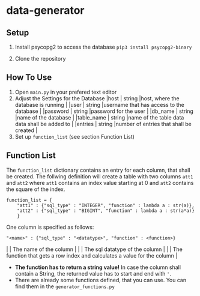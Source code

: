 # data-generator

## Setup

1. Install psycopg2 to access the database
```pip3 install psycopg2-binary```  

2. Clone the repository

## How To Use

1. Open `main.py` in your prefered text editor
2. Adjust the Settings for the Database
|host 		| string |host, where the database is running |
|user 		| string |username that has access to the database |
|password 	| string |password for the user |
|db\_name 	| string |name of the database |
|table\_name	| string |name of the table data data shall be added to |
|entries	| string |number of entries that shall be created |
3. Set up `function_list` (see section Function List)

## Function List
The `function_list` dictionary contains an entry for each column, that shall be created. The follwing definition will create a table with two columns `att1` and `att2` where `att1` contains an index value starting at 0 and `att2` contains the square of the index.
```
function_list = {
	"att1" : {"sql_type" : "INTEGER", "function" : lambda a : str(a)},
	"att2" : {"sql_type" : "BIGINT", "function" : lambda a : str(a*a)}
	}
```
One column is specified as follows:
```
"<name>" : {"sql_type" : "<datatype>", "function" : <function>}
```
| <name> 	| The name of the column |
| <datatype>	| The sql datatype of the column |
| <function>	| The function that gets a row index and calculates a value for the column |

- __The function has to return a string value!__ In case the column shall contain a String, the returned value has to start and end with `'`. 
- There are already some functions defined, that you can use. You can find them in the `generator_functions.py`
